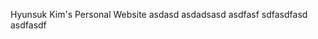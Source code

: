 Hyunsuk Kim's Personal Website asdasd asdadsasd
        asdfasf
        sdfasdfasd
        asdfasdf
    
